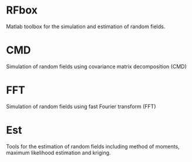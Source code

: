 # RFbox
Matlab toolbox for the simulation and estimation of random fields.

# CMD
Simulation of random fields using covariance matrix decomposition (CMD)

# FFT
Simulation of random fields using fast Fourier transform (FFT)

# Est
Tools for the estimation of random fields including method of moments, maximum likelihood estimation and kriging.
